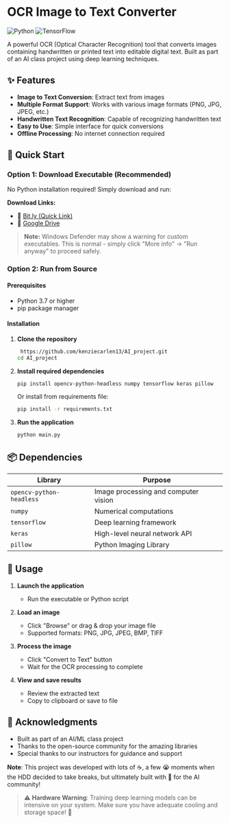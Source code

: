 # OCR Image to Text Converter

![Python](https://img.shields.io/badge/python-v3.7+-blue.svg)
![TensorFlow](https://img.shields.io/badge/TensorFlow-2.x-orange.svg)

A powerful OCR (Optical Character Recognition) tool that converts images containing handwritten or printed text into editable digital text. Built as part of an AI class project using deep learning techniques.

## ✨ Features

- **Image to Text Conversion**: Extract text from images
- **Multiple Format Support**: Works with various image formats (PNG, JPG, JPEG, etc.)
- **Handwritten Text Recognition**: Capable of recognizing handwritten text
- **Easy to Use**: Simple interface for quick conversions
- **Offline Processing**: No internet connection required

## 🚀 Quick Start

### Option 1: Download Executable (Recommended)

No Python installation required! Simply download and run:

**Download Links:**
- 🔗 [Bit.ly (Quick Link)](https://bit.ly/aiexe_drive)
- 📁 [Google Drive](https://drive.google.com/drive/u/6/folders/1uyTis5csoT9GumOYGdypHXQ64ZjvKp2p)

> **Note:** Windows Defender may show a warning for custom executables. This is normal - simply click "More info" → "Run anyway" to proceed safely.

### Option 2: Run from Source

#### Prerequisites

- Python 3.7 or higher
- pip package manager

#### Installation

1. **Clone the repository**
   ```bash
    https://github.com/kenziecarlen13/AI_project.git
   cd AI_project
   ```

2. **Install required dependencies**
   ```bash
   pip install opencv-python-headless numpy tensorflow keras pillow
   ```

   Or install from requirements file:
   ```bash
   pip install -r requirements.txt
   ```

3. **Run the application**
   ```python
   python main.py
   ```

## 📦 Dependencies

| Library | Purpose |
|---------|---------|
| `opencv-python-headless` | Image processing and computer vision |
| `numpy` | Numerical computations |
| `tensorflow` | Deep learning framework |
| `keras` | High-level neural network API |
| `pillow` | Python Imaging Library |

## 🔧 Usage

1. **Launch the application**
   - Run the executable or Python script
   
2. **Load an image**
   - Click "Browse" or drag & drop your image file
   - Supported formats: PNG, JPG, JPEG, BMP, TIFF
   
3. **Process the image**
   - Click "Convert to Text" button
   - Wait for the OCR processing to complete
   
4. **View and save results**
   - Review the extracted text
   - Copy to clipboard or save to file


## 🙏 Acknowledgments

- Built as part of an AI/ML class project
- Thanks to the open-source community for the amazing libraries
- Special thanks to our instructors for guidance and support


**Note**: This project was developed with lots of ☕, a few 😭 moments when the HDD decided to take breaks, but ultimately built with 💖 for the AI community!

> ⚠️ **Hardware Warning**: Training deep learning models can be intensive on your system. Make sure you have adequate cooling and storage space! 🧊
